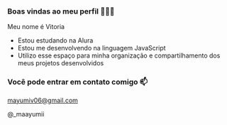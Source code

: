 ### Boas vindas ao meu perfil 💙💙💙


Meu nome é Vitoria 

- Estou estudando na Alura
- Estou me desenvolvendo na linguagem JavaScript
- Utilizo esse espaço para minha organização e compartilhamento dos meus projetos desenvolvidos

### Você pode entrar em contato comigo 📫

mayumiv06@gmail.com

@_maayumii
